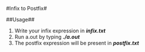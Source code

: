 #Infix to Postfix#

##Usage##
1) Write your infix expression in *___infix.txt___*
2) Run a.out by typing *___./a.out___*
3) The postfix expression will be present in *___postfix.txt___*
